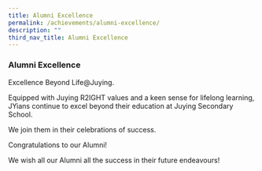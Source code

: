 ```yaml
---
title: Alumni Excellence
permalink: /achievements/alumni-excellence/
description: ""
third_nav_title: Alumni Excellence
---
```

### **Alumni Excellence**
Excellence Beyond Life@Juying.  
  
Equipped with Juying R2IGHT values and a keen sense for lifelong learning, JYians continue to excel beyond their education at Juying Secondary School.   
  
We join them in their celebrations of success.  
  
Congratulations to our Alumni!  
  
We wish all our Alumni all the success in their future endeavours!
